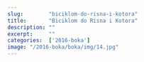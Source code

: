 ```yaml
---
slug:        "biciklom-do-risna-i-kotora"
title:       "Biciklom do Risna i Kotora"
description: ""
excerpt:     ""
categories:  ['2016-boka']
image: "/2016-boka/boka/img/14.jpg"
---
```

